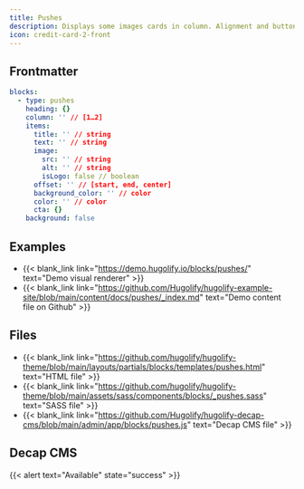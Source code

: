 ```yaml
---
title: Pushes
description: Displays some images cards in column. Alignment and button are available
icon: credit-card-2-front
---
```


## Frontmatter

```yml
blocks:
  - type: pushes
    heading: {}
    column: '' // [1…2]
    items:
      title: '' // string
      text: '' // string
      image:
        src: '' // string
        alt: '' // string
        isLogo: false // boolean
      offset: '' // [start, end, center]
      background_color: '' // color
      color: '' // color
      cta: {}
    background: false
```

## Examples

- {{< blank_link link="https://demo.hugolify.io/blocks/pushes/" text="Demo visual renderer" >}}
- {{< blank_link link="https://github.com/Hugolify/hugolify-example-site/blob/main/content/docs/pushes/_index.md" text="Demo content file on Github" >}}

## Files

- {{< blank_link link="https://github.com/hugolify/hugolify-theme/blob/main/layouts/partials/blocks/templates/pushes.html" text="HTML file" >}}
- {{< blank_link link="https://github.com/hugolify/hugolify-theme/blob/main/assets/sass/components/blocks/_pushes.sass" text="SASS file" >}}
- {{< blank_link link="https://github.com/Hugolify/hugolify-decap-cms/blob/main/admin/app/blocks/pushes.js" text="Decap CMS file" >}}

## Decap CMS

{{< alert text="Available" state="success" >}}
